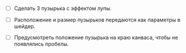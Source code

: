 - [ ] Сделать 3 пузырька с эффектом лупы.
- [ ] Расположение и размер пузырьков передаются как параметры в шейдер.
- [ ] Предусмотреть положение пузырька на краю канваса, чтобы не появлялись пробелы.

